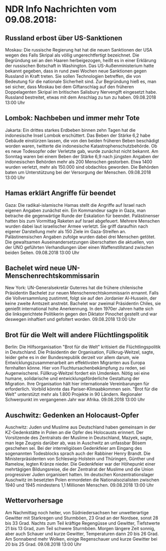 # NDR Info Nachrichten vom 09.08.2018:


## Russland erbost über US-Sanktionen
Moskau: Die russische Regierung hat hat die neuen Sanktionen der USA wegen des Falls Skripal als völlig ungerechtfertigt bezeichnet. Die Begründung sei an den Haaren herbeigezogen, heißt es in einer Erklärung der russischen Botschaft in Washington. Das US-Außenministerium hatte bekannt gegeben, dass in rund zwei Wochen neue Sanktionen gegen Russland in Kraft treten. Sie sollen Technologien betreffen, die von Bedeutung für die nationale Sicherheit sind. Zur Begründung hieß es, man sei sicher, dass Moskau bei dem Giftanschlag auf den früheren Doppelagenten Skripal im britischen Salisbury Nervengift eingesetzt habe. Russland bestreitet, etwas mit dem Anschlag zu tun zu haben. 09.08.2018 13:00 Uhr 

## Lombok: Nachbeben und immer mehr Tote
Jakarta: Ein drittes starkes Erdbeben binnen zehn Tagen hat die indonesische Insel Lombok erschüttert. Das Beben der Stärke 6,2 habe Gebäude einstürzen lassen, die von den beiden früheren Beben beschädigt worden waren, twitterte die indonesische Katastrophenschutzbehörde. Ob es neue Todesopfer oder Verletzte gab, wurde zunächst nicht bekannt. Am Sonntag waren bei einem Beben der Stärke 6,9	nach jüngsten Angaben der indonesischen Behörden mehr als 200 Menschen gestorben. Etwa 1400 wurden verletzt, mehr als 150.000 sind obdachlos geworden. Die Behörden baten um Unterstützung bei der Versorgung der Menschen. 09.08.2018 13:00 Uhr 

## Hamas erklärt Angriffe für beendet
Gaza: Die radikal-islamische Hamas stellt die Angriffe auf Israel nach eigenen Angaben zunächst ein. Ein Kommandeur sagte in Gaza, man betrache die gegenwärtige Runde der Eskalation für beendet. Palästinenser hatten bis zum Vormittag Raketen auf Israel abgefeuert. Mehrere Menschen wurden dabei laut israelischer Armee verletzt. Sie griff daraufhin nach eigener Darstellung mehr als 150 Ziele im Gaza-Streifen an. Palästinensischen Angaben zufolge wurden dabei drei Menschen getötet. Die gewaltsamen Auseinandersetzungen überschatten die aktuellen, von der UNO geführten Verhandlungen über einen Waffenstillstand zwischen beiden Seiten. 09.08.2018 13:00 Uhr 

## Bachelet wird neue UN-Menschenrechtskommissarin
New York:	UN-Generalsekretär Guterres hat die frühere chilenische Präsidentin Bachelet zur neuen Menschenrechtskommissarin ernannt. Falls die Vollversammlung zustimmt, folgt sie auf den Jordanier Al-Hussein, der keine zweite Amtszeit anstrebt. Bachelet war zweimal Präsidentin Chiles, sie genießt international hohe Anerkennung. In den 1970er Jahren hatte sich die linksgerichtete Politikerin gegen den Diktator Pinochet gestellt und war deswegen inhaftiert und gefoltert worden. 09.08.2018 13:00 Uhr 

## Brot für die Welt will andere Flüchtlingspolitik
Berlin: Die Hilfsorganisation "Brot für die Welt" kritisiert die Flüchtlingspolitik in Deutschland. Die Präsidentin der Organisation, Füllkrug-Weitzel, sagte, leider gehe es in der Bundesrepublik derzeit vor allem darum, wie Entwicklungszusammenarbeit am effektivsten Migranten aus Europa fernhalten könne. Hier von Fluchtursachenbekämpfung zu reden, sei Augenwischerei. Füllkrug-Weitzel fordert ein Umdenken. Nötig sei eine humane, solidarische und entwicklungsförderliche Gestaltung der Migration. Ihre Organisation hält hier internationale Vereinbarungen für erforderlich. Vorbild könnte das Pariser-Klimaabkommen sein. "Brot für die Welt" unterstützt mehr als 1.800 Projekte in 90 Ländern. Regionaler Schwerpunkt im vergangenen Jahr war Afrika. 09.08.2018 13:00 Uhr 

## Auschwitz: Gedenken an Holocaust-Opfer
Auschwitz: Juden und Muslime aus Deutschland haben gemeinsam in der KZ-Gedenkstätte in Polen an die Opfer des Holocausts erinnert. Der Vorsitzende des Zentralrats der Muslime in Deutschland, Mazyek, sagte, man lege Zeugnis darüber ab, was in Auschwitz an unfassbar Bösem geschehen sei. Bei der interreligiösen Gedenkfeier am Eingang des sogenannten Todesblocks sprach auch der Rabbiner Henry Brandt. Die Ministerpräsidenten von Schleswig-Holstein und Thüringen, Günther und Ramelow, legten Kränze nieder. Die Gedenkfeier war der Höhepunkt einer mehrtägigen Bildungsreise, die der Zentralrat der Muslime und die Union progressiver Juden organisiert hatten. Im deutschen Konzentrationslager Auschwitz im besetzten Polen ermordeten die Nationalsozialisten zwischen 1940 und 1945 mindestens 1,1 Millionen Menschen. 09.08.2018 13:00 Uhr 

## Wettervorhersage
Am Nachmittag noch heiter, von Südniedersachsen her unwetterartige  Gewitter mit Starkregen und Sturmböen, 23 Grad an der Nordsee, sonst 28 bis 33 Grad. Nachts zum Teil kräftige Regengüsse und Gewitter, Tiefstwerte 21 bis 13 Grad, zum Teil schwere Sturmböen. Morgen längere Zeit sonnig, aber auch Schauer und kurze Gewitter, Temperaturen dann 20 bis 26 Grad. Am Sonnabend mehr Wolken, einige Regenschauer und kurze Gewitter bei 20 bis 25 Grad. 09.08.2018 13:00 Uhr 
